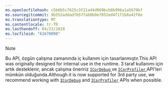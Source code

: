 ```yaml
---
ms.openlocfilehash: c5b6b5c7625c3f21a44d969bcb0b996a1a5679bf
ms.sourcegitcommit: 9b552addadfb57fab0b9e7852ed4f1f1b8a42f8e
ms.translationtype: MT
ms.contentlocale: tr-TR
ms.lasthandoff: 04/23/2019
ms.locfileid: "61670098"
---
```

> [!NOTE]
> <span data-ttu-id="7c17c-101">Bu API, özgün çalışma zamanında iç kullanım için tasarlanmıştır.</span><span class="sxs-lookup"><span data-stu-id="7c17c-101">This API was originally designed for internal use in the runtime.</span></span> <span data-ttu-id="7c17c-102">3 taraf kullanımı için artık desteklenir, ancak çalışma öneririz [ `ICorDebug` ](../docs/framework/unmanaged-api/debugging/debugging-interfaces.md) ve [ `ICorProfiler` ](../docs/framework/unmanaged-api/profiling/profiling-interfaces.md) API'leri mümkün olduğunda.</span><span class="sxs-lookup"><span data-stu-id="7c17c-102">Although it is now supported for 3rd party use, we recommend working with [`ICorDebug`](../docs/framework/unmanaged-api/debugging/debugging-interfaces.md) and [`ICorProfiler`](../docs/framework/unmanaged-api/profiling/profiling-interfaces.md) APIs when possible.</span></span>